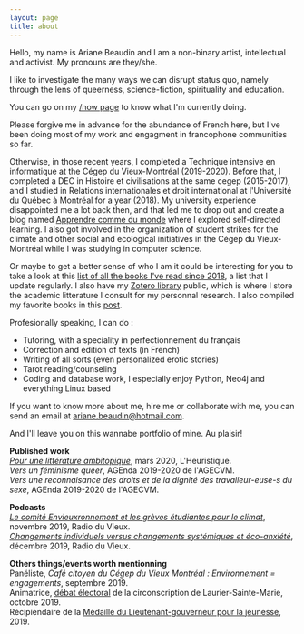 ```yaml
---
layout: page
title: about
---
```


Hello, my name is Ariane Beaudin and I am a non-binary artist, intellectual and activist. My pronouns are they/she.  

I like to investigate the many ways we can disrupt status quo, namely through the lens of queerness, science-fiction, spirituality and education.

You can go on my [/now page](http://ravirer.com/now) to know what I'm currently doing. 

Please forgive me in advance for the abundance of French here, but I've been doing most of my work and engagment in francophone communities so far. 

Otherwise, in those recent years, I completed a Technique intensive en informatique at the Cégep du Vieux-Montréal (2019-2020). Before that, I completed a DEC in Histoire et civilisations at the same cegep (2015-2017), and I studied in Relations internationales et droit international at l'Université du Québec à Montréal for a year (2018). My university experience disappointed me a lot back then, and that led me to drop out and create a blog named [Apprendre comme du monde](http://apprendrecommedumonde.wordpress.com) where I explored self-directed learning.  I also got involved in the organization of student strikes for the climate and other social and ecological initiatives in the Cégep du Vieux-Montréal while I was studying in computer science. 

Or maybe to get a better sense of who I am it could be interesting for you to take a look at this [list of all the books I've read since 2018](https://1drv.ms/x/s!Al0exe4DLIOhyQ4pZh4k9G2kYwny?e=90qAbhhttps://1drv.ms/x/s!Al0exe4DLIOhyQ4pZh4k9G2kYwny?e=90qAbh), a list that I update regularly. I also have my [Zotero library](https://www.zotero.org/ariane.beaudin/library) public, which is where I store the academic litterature I consult for my personnal research. I also compiled my favorite books in this [post](http://ravirer.com/collections/reading_essentials/).  

Profesionally speaking, I can do : 
* Tutoring, with a speciality in perfectionnement du français
* Correction and edition of texts  (in French)
* Writing of all sorts (even personalized erotic stories) 
* Tarot reading/counseling 
* Coding and database work, I especially enjoy Python, Neo4j and everything Linux based

If you want to know more about me, hire me or collaborate with me, you can send an email at ariane.beaudin@hotmail.com. 

And I'll leave you on this wannabe portfolio of mine. Au plaisir! 

**Published work**  
[_Pour une littérature ambitopique_](http://lheuristique.ca/article.php?id=525), mars 2020, L'Heuristique.  
_Vers un féminisme queer_, AGEnda 2019-2020 de l'AGECVM.  
_Vers une reconnaisance des droits et de la dignité des travalleur-euse-s du sexe_, AGEnda 2019-2020 de l'AGECVM.  


**Podcasts**  
[_Le comité Envieuxronnement et les grèves étudiantes pour le climat_](https://www.youtube.com/watch?v=iYnTy2MnEFY&ab_channel=RadioDuVieux), novembre 2019, Radio du Vieux.  
[_Changements individuels versus changements systémiques et éco-anxiété_](https://www.youtube.com/watch?v=ZFoMGDO0lLo&ab_channel=RadioDuVieux), décembre 2019, Radio du Vieux.   


**Others things/events worth mentionning**  
Panéliste, _Café citoyen du Cégep du Vieux Montréal : Environnement = engagements_, septembre 2019.   
Animatrice, [débat électoral](https://www.youtube.com/watch?v=XA-CnDELIko) de la circonscription de Laurier-Sainte-Marie, octobre 2019.  
Récipiendaire de la [Médaille du Lieutenant-gouverneur pour la jeunesse](http://www.cvm.qc.ca/membrespersonnel/pages/index.aspx?idActualite=4133), 2019.  





